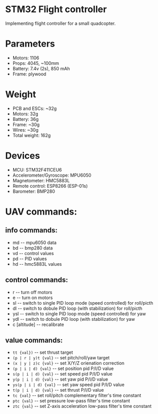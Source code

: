 STM32 Flight controller
=========================

Implementing flight controller for a small quadcopter.

Parameters
==========
 * Motors: 1106
 * Props: 4045, ~100mm
 * Battery: 7.4v (2s), 850 mAh
 * Frame: plywood

Weight
======
 * PCB and ESCs: ~32g
 * Motors: 32g
 * Battery: 36g
 * Frame: ~30g
 * Wires: ~30g
 * Total weight: 162g 

Devices
=======
 * MCU: STM32F411CEU6
 * Accelerometer/Gyroscope: MPU6050
 * Magnetometer: HMC5883L
 * Remote control: ESP8266 (ESP-01s)
 * Barometer: BMP280

UAV commands:
=============
info commands:
--------------
 * md -- mpu6050 data
 * bd -- bmp280 data
 * vd -- control values
 * pd -- PID values
 * hd -- hmc5883L values

control commands:
--------------
 * r -- turn off motors
 * e -- turn on motors
 * sl -- switch to single PID loop mode (speed controlled) for roll/picth
 * dl -- switch to dobule PID loop (with stabilization) for roll/picth
 * ysl -- switch to single PID loop mode (speed controlled) for yaw 
 * ydl -- switch to dobule PID loop (with stabilization) for yaw
 * c [altitude] -- recalibrate

value commands:
--------------
 * `tt {val})` -- set thrust target
 * `(p | r | y)t {val}` -- set pitch/roll/yaw target
 * `(x | y | z)c {val}` -- set X/Y/Z orienation correction
 * `(p | i | d) {val}` -- set position pid P/I/D value
 * `s(p | i | d) {val}` -- set speed pid P/I/D value
 * `y(p | i | d) {val}` -- set yaw pid P/I/D value
 * `ys(p | i | d) {val}` -- set yaw speed pid P/I/D value
 * `t(p | i | d) {val}` -- set thrust P/I/D value
 * `tc {val}` -- set roll/pitch complementary filter's time constant
 * `ptc {val}` -- set pressure low-pass filter's time constant
 * `ztc {val}` -- set Z-axis acceleration low-pass filter's time constant
